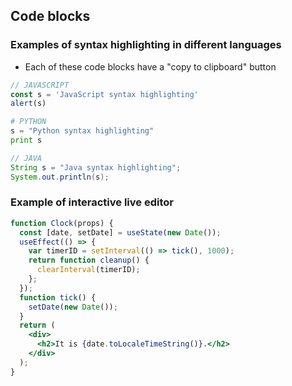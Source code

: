 
## Code blocks

### Examples of syntax highlighting in different languages
- Each of these code blocks have a "copy to clipboard" button

```javascript
// JAVASCRIPT
const s = 'JavaScript syntax highlighting'
alert(s)
```

```python
# PYTHON
s = "Python syntax highlighting"
print s
```

```java
// JAVA
String s = "Java syntax highlighting";
System.out.println(s);
```

### Example of interactive live editor

```jsx live
function Clock(props) {
  const [date, setDate] = useState(new Date());
  useEffect(() => {
    var timerID = setInterval(() => tick(), 1000);
    return function cleanup() {
      clearInterval(timerID);
    };
  });
  function tick() {
    setDate(new Date());
  }
  return (
    <div>
      <h2>It is {date.toLocaleTimeString()}.</h2>
    </div>
  );
}
```